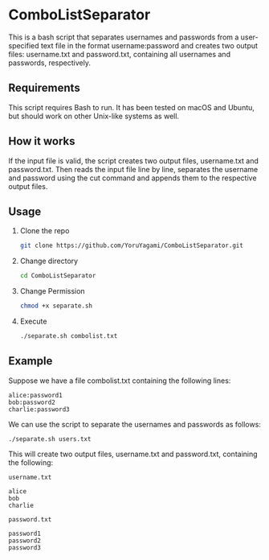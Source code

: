 # ComboListSeparator
This is a bash script that separates usernames and passwords from a user-specified text file in the format username:password and creates two output files: username.txt and password.txt, containing all usernames and passwords, respectively.


## Requirements
This script requires Bash to run. It has been tested on macOS and Ubuntu, but should work on other Unix-like systems as well.

## How it works
If the input file is valid, the script creates two output files, username.txt and password.txt. Then reads the input file line by line, separates the username and password using the cut command and appends them to the respective output files.

## Usage

1. Clone the repo
   ```sh
   git clone https://github.com/YoruYagami/ComboListSeparator.git
   ```
2. Change directory
   ```sh
   cd ComboListSeparator
   ```
3. Change Permission
   ```sh
   chmod +x separate.sh
   ```
4. Execute
   ```sh
   ./separate.sh combolist.txt
   ```
## Example
Suppose we have a file combolist.txt containing the following lines:

   ```
alice:password1
bob:password2
charlie:password3
   ```

We can use the script to separate the usernames and passwords as follows:
   ```
./separate.sh users.txt
   ```

This will create two output files, username.txt and password.txt, containing the following:
   ```
username.txt

alice
bob
charlie

   ```
   ```
password.txt

password1
password2
password3

   ```
